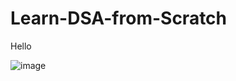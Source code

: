 # Learn-DSA-from-Scratch
Hello 


![image](https://user-images.githubusercontent.com/97452800/218329631-b7b4425e-78c0-4832-8a3f-1f91d739125b.png)
